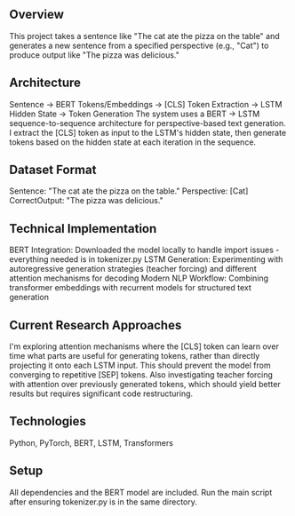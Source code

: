 ## Overview
This project takes a sentence like "The cat ate the pizza on the table" and generates a new sentence from a specified perspective (e.g., "Cat") to produce output like "The pizza was delicious."

## Architecture
Sentence → BERT Tokens/Embeddings → [CLS] Token Extraction → LSTM Hidden State → Token Generation
The system uses a BERT → LSTM sequence-to-sequence architecture for perspective-based text generation. I extract the [CLS] token as input to the LSTM's hidden state, then generate tokens based on the hidden state at each iteration in the sequence.

## Dataset Format
Sentence: "The cat ate the pizza on the table."
Perspective: [Cat] 
CorrectOutput: "The pizza was delicious."

## Technical Implementation
BERT Integration: Downloaded the model locally to handle import issues - everything needed is in tokenizer.py
LSTM Generation: Experimenting with autoregressive generation strategies (teacher forcing) and different attention mechanisms for decoding
Modern NLP Workflow: Combining transformer embeddings with recurrent models for structured text generation

## Current Research Approaches
I'm exploring attention mechanisms where the [CLS] token can learn over time what parts are useful for generating tokens, rather than directly projecting it onto each LSTM input. This should prevent the model from converging to repetitive [SEP] tokens.
Also investigating teacher forcing with attention over previously generated tokens, which should yield better results but requires significant code restructuring.

## Technologies
Python, PyTorch, BERT, LSTM, Transformers

## Setup
All dependencies and the BERT model are included. Run the main script after ensuring tokenizer.py is in the same directory.
